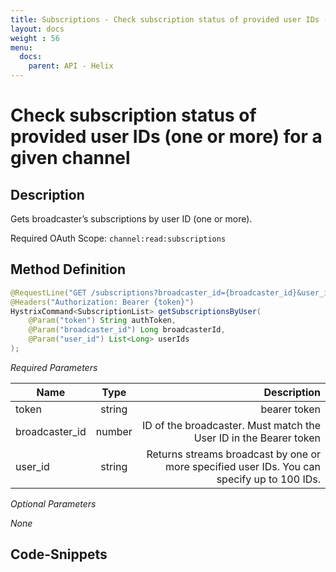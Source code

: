```yaml
---
title: Subscriptions - Check subscription status of provided user IDs (one or more) for a given channel
layout: docs
weight : 56
menu: 
  docs:
    parent: API - Helix
---
```


# Check subscription status of provided user IDs (one or more) for a given channel

## Description

Gets broadcaster’s subscriptions by user ID (one or more).

Required OAuth Scope: `channel:read:subscriptions`

## Method Definition

```java
@RequestLine("GET /subscriptions?broadcaster_id={broadcaster_id}&user_id={user_id}")
@Headers("Authorization: Bearer {token}")
HystrixCommand<SubscriptionList> getSubscriptionsByUser(
	@Param("token") String authToken,
	@Param("broadcaster_id") Long broadcasterId,
	@Param("user_id") List<Long> userIds
);
```

*Required Parameters*

| Name          | Type      | Description  |
| ------------- |:---------:| -----------------:|
| token | string | bearer token |
| broadcaster_id | number | ID of the broadcaster. Must match the User ID in the Bearer token |
| user_id | string | Returns streams broadcast by one or more specified user IDs. You can specify up to 100 IDs. |

*Optional Parameters*

*None*

## Code-Snippets

